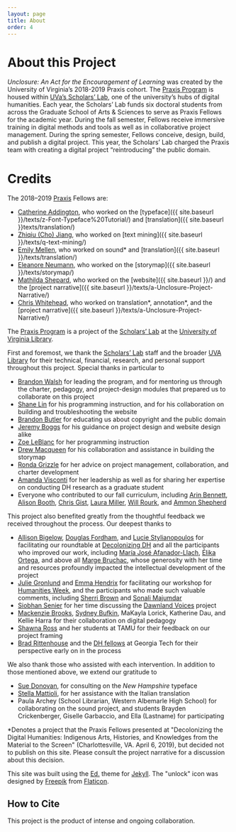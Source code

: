 ```yaml
---
layout: page
title: About
order: 4
---
```

# **About this Project**

*Unclosure: An Act for the Encouragement of Learning* was created by the University of Virginia’s 2018-2019 Praxis cohort. The [Praxis Program](https://scholarslab.lib.virginia.edu/praxis-program-fellowships/) is housed within [UVa’s Scholars’ Lab](https://scholarslab.lib.virginia.edu/), one of the university’s hubs of digital humanities. Each year, the Scholars’ Lab funds six doctoral students from across the Graduate School of Arts & Sciences to serve as Praxis Fellows for the academic year. During the fall semester, Fellows receive immersive training in digital methods and tools as well as in collaborative project management. During the spring semester, Fellows conceive, design, build, and publish a digital project. This year, the Scholars’ Lab charged the Praxis team with creating a digital project “reintroducing” the public domain.

# **Credits**

The 2018–2019 [Praxis][1] Fellows are:
- [Catherine Addington][2], who worked on the [typeface]({{ site.baseurl }}/texts/z-Font-Typeface%20Tutorial/) and [translation]({{ site.baseurl }}texts/translation/)
- [Zhiqiu (Cho) Jiang][3], who worked on [text mining]({{ site.baseurl }}/texts/q-text-mining/)
- [Emily Mellen][4], who worked on sound* and [translation]({{ site.baseurl }}/texts/translation/)
- [Eleanore Neumann][5], who worked on the [storymap]({{ site.baseurl }}/texts/storymap/)
- [Mathilda Shepard][6], who worked on the [website]({{ site.baseurl }}/) and the [project narrative]({{ site.baseurl }}/texts/a-Unclosure-Project-Narrative/)
- [Chris Whitehead][7], who worked on translation*, annotation*, and the [project narrative]({{ site.baseurl }}/texts/a-Unclosure-Project-Narrative/)

The [Praxis Program][8] is a project of the [Scholars’ Lab][9] at the [University of Virginia Library][10].

First and foremost, we thank the [Scholars’ Lab][11] staff and the broader [UVA Library][12] for their technical, financial, research, and personal support throughout this project. Special thanks in particular to
- [Brandon Walsh][13] for leading the program, and for mentoring us through the charter, pedagogy, and project-design modules that prepared us to collaborate on this project
- [Shane Lin][14] for his programming instruction, and for his collaboration on building and troubleshooting the website
- [Brandon Butler][15] for educating us about copyright and the public domain
- [Jeremy Boggs][16] for his guidance on project design and website design alike
- [Zoe LeBlanc][17] for her programming instruction
- [Drew Macqueen][18] for his collaboration and assistance in building the storymap
- [Ronda Grizzle][19] for her advice on project management, collaboration, and charter development
- [Amanda Visconti][20] for her leadership as well as for sharing her expertise on conducting DH research as a graduate student
- Everyone who contributed to our fall curriculum, including [Arin Bennett][21], [Alison Booth][22], [Chris Gist][23], [Laura Miller][24], [Will Rourk][25], and [Ammon Shepherd][26]

This project also benefited greatly from the thoughtful feedback we received throughout the process. Our deepest thanks to
- [Allison Bigelow](http://spanitalport.as.virginia.edu/people/amb8fk), [Douglas Fordham](http://art.as.virginia.edu/douglas-fordham), and [Lucie Stylianopoulos][27] for facilitating our roundtable at [Decolonizing DH][28] and all the participants who improved our work, including [María José Afanador-Llach][29], [Élika Ortega][30], and above all [Marge Bruchac][31], whose generosity with her time and resources profoundly impacted the intellectual development of the project
- [Julie Gronlund][32] and [Emma Hendrix][33] for facilitating our workshop for [Humanities Week][34], and the participants who made such valuable comments, including [Sherri Brown][35] and [Sonali Majumdar][36]
- [Siobhan Senier][37] for her time discussing the [Dawnland Voices][38] project
- [Mackenzie Brooks][39], [Sydney Bufkin][40], MaKayla Lorick, Katherine Dau, and Kellie Harra for their collaboration on digital pedagogy
- [Shawna Ross][41] and her students at TAMU for their feedback on our project framing
- [Brad Rittenhouse][42] and the [DH fellows][43] at Georgia Tech for their perspective early on in the process

We also thank those who assisted with each intervention. In addition to those mentioned above, we extend our gratitude to
- [Sue Donovan][44], for consulting on the _New Hampshire_ typeface
- [Stella Mattioli][45], for her assistance with the Italian translation
- Paula Archey (School Librarian, Western Albemarle High School) for collaborating on the sound project, and students Brayden Crickenberger, Giselle Garbaccio, and Ella (Lastname) for participating

*Denotes a project that the Praxis Fellows presented at "Decolonizing the Digital Humanities: Indigenous Arts, Histories, and Knowledges from the Material to the Screen" (Charlottesville, VA. April 6, 2019), but decided not to publish on this site. Please consult the project narrative for a discussion about this decision.

This site was built using the [Ed.][46] theme for [Jekyll][47]. The "unlock" icon was designed by [Freepik][48] from [Flaticon][49].

## How to Cite

This project is the product of intense and ongoing collaboration.

[1]:	http://praxis.scholarslab.org/
[2]:	http://spanitalport.as.virginia.edu/people/profile/ca2bb
[3]:	https://dh.virginia.edu/people/zhiqiu-jiang
[4]:	http://music.virginia.edu/people/profile/5056
[5]:	http://art.as.virginia.edu/neumann
[6]:	http://spanitalport.as.virginia.edu/people/profile/mes2tf
[7]:	https://www.jeffersonscholars.org/people/christopher-whitehead
[8]:	http://praxis.scholarslab.org/
[9]:	https://scholarslab.lib.virginia.edu/
[10]:	https://www.library.virginia.edu/
[11]:	scholarslab.lib.virginia.edu
[12]:	https://www.library.virginia.edu/
[13]:	https://scholarslab.lib.virginia.edu/people/brandon-walsh/
[14]:	https://scholarslab.lib.virginia.edu/people/shane-lin/
[15]:	https://www.library.virginia.edu/staff/bcb4y
[16]:	https://scholarslab.lib.virginia.edu/people/jeremy-boggs/
[17]:	https://scholarslab.lib.virginia.edu/people/zoe-leblanc/
[18]:	https://scholarslab.lib.virginia.edu/people/drew-macqueen/
[19]:	https://scholarslab.lib.virginia.edu/people/ronda-grizzle/
[20]:	https://scholarslab.lib.virginia.edu/people/amanda-visconti/
[21]:	https://scholarslab.lib.virginia.edu/people/arin-bennett/
[22]:	https://scholarslab.lib.virginia.edu/people/alison-booth/
[23]:	https://scholarslab.lib.virginia.edu/people/chris-gist/
[24]:	https://scholarslab.lib.virginia.edu/people/laura-miller/
[25]:	https://scholarslab.lib.virginia.edu/people/will-rourk/
[26]:	https://scholarslab.lib.virginia.edu/people/ammon-shepherd/
[27]:	https://www.library.virginia.edu/staff/lws4n/
[28]:	http://spanitalport.as.virginia.edu/decolonizing-digital-humanities-indigenous-arts-histories-and-knowledges-material-screen-0
[29]:	http://mariajoseafanador.com/
[30]:	https://cssh.northeastern.edu/people/faculty/elika-ortega-guzman/
[31]:	https://www.sas.upenn.edu/anthropology/people/margaret-bruchac
[32]:	http://ihgc.as.virginia.edu/administrators
[33]:	http://www.hw-uva.com/contact-and-volunteer.html
[34]:	http://www.hw-uva.com
[35]:	https://www.library.virginia.edu/staff/slb4kt
[36]:	https://gradstudies.virginia.edu/staff/Majumdar
[37]:	https://cola.unh.edu/person/siobhan-senier
[38]:	http://dawnlandvoices.org/
[39]:	https://library.wlu.edu/about/library-directory/mackenzie-brooks
[40]:	https://library.wlu.edu/about/library-directory/sydney-bufkin
[41]:	https://english.tamu.edu/dr-shawna-ross/
[42]:	https://dilac.iac.gatech.edu/people/leadership
[43]:	https://dilac.iac.gatech.edu/people/graduate-fellows
[44]:	https://www.library.virginia.edu/staff/sd3gz
[45]:	http://spanitalport.as.virginia.edu/people/sm6dn
[46]:   https://elotroalex.github.io/ed/
[47]:   https://jekyllrb.com/
[48]:   https://www.freepik.com/
[49]:   https://www.flaticon.com/free-icon/lock_1716807#term=unlock&page=1&position=58
